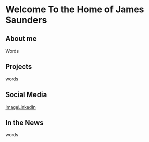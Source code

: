 # Welcome To the Home of James Saunders

## About me

Words

## Projects

words

## Social Media
[Image](https://content.linkedin.com/content/dam/me/business/en-us/amp/brand-site/v2/bg/LI-Bug.svg.original.svg)[LinkedIn](https://www.linkedin.com/in/jamessaundersiii/)

## In the News
words

